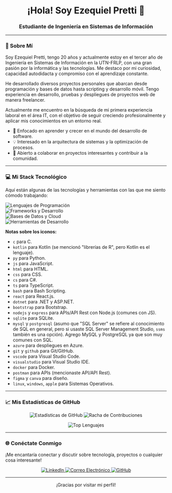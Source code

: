 <h1 align="center">¡Hola! Soy Ezequiel Pretti 👋</h1>
<h3 align="center">Estudiante de Ingeniería en Sistemas de Información</h3>

---

### 🚀 Sobre Mí

Soy Ezequiel Pretti, tengo 20 años y actualmente estoy en el tercer año de Ingeniería en Sistemas de Información en la UTN-FRLP, con una gran pasión por la informática y las tecnologías. Me destaco por mi curiosidad, capacidad autodidacta y compromiso con el aprendizaje constante.

He desarrollado diversos proyectos personales que abarcan desde programación y bases de datos hasta scripting y desarrollo móvil. Tengo experiencia en desarrollo, pruebas y despliegues de proyectos web de manera freelancer.

Actualmente me encuentro en la búsqueda de mi primera experiencia laboral en el área IT, con el objetivo de seguir creciendo profesionalmente y aplicar mis conocimientos en un entorno real.

- 🌱  Enfocado en aprender y crecer en el mundo del desarrollo de software.
- 💡  Interesado en la arquitectura de sistemas y la optimización de procesos.
- 🤝  Abierto a colaborar en proyectos interesantes y contribuir a la comunidad.

---

### 💻 Mi Stack Tecnológico

Aquí están algunas de las tecnologías y herramientas con las que me siento cómodo trabajando:

<p align="left">
  <img src="https://skillicons.dev/icons?i=c,kotlin,py,js,html,css,cs,ts,bash" alt="Lenguajes de Programación" />
  <br>
  <img src="https://skillicons.dev/icons?i=dotnet,react,nodejs,express" alt="Frameworks y Desarrollo" />
  <br>
  <img src="https://skillicons.dev/icons?i=sqlite,mysql,postgresql,azure,ssms" alt="Bases de Datos y Cloud" />
  <br>
  <img src="https://skillicons.dev/icons?i=git,github,docker,postman" alt="Herramientas de Desarrollo" />
</p>

**Notas sobre los iconos:**
* `c` para C.
* `kotlin` para Kotlin (se mencionó "librerías de R", pero Kotlin es el lenguaje).
* `py` para Python.
* `js` para JavaScript.
* `html` para HTML.
* `css` para CSS.
* `cs` para C#.
* `ts` para TypeScript.
* `bash` para Bash Scripting.
* `react` para React.js.
* `dotnet` para .NET y ASP.NET.
* `bootstrap` para Bootstrap.
* `nodejs` y `express` para APIs/API Rest con Node.js (comunes con JS).
* `sqlite` para SQLite.
* `mysql` y `postgresql` (asumo que "SQL Server" se refiere al conocimiento de SQL en general, pero si usaste SQL Server Management Studio, `ssms` también es una opción). Agrego MySQL y PostgreSQL ya que son muy comunes con SQL.
* `azure` para despliegues en Azure.
* `git` y `github` para Git/GitHub.
* `vscode` para Visual Studio Code.
* `visualstudio` para Visual Studio IDE.
* `docker` para Docker.
* `postman` para APIs (mencionaste API/API Rest).
* `figma` y `canva` para diseño.
* `linux`, `windows`, `apple` para Sistemas Operativos.

---

### 📈 Mis Estadísticas de GitHub

<p align="center">
  <img src="https://github-readme-stats.vercel.app/api?username=ezzz37&show_icons=true&theme=dark" alt="Estadísticas de GitHub" />
  <img src="https://github-readme-streak-stats.herokuapp.com/?user=ezzz37&theme=dark" alt="Racha de Contribuciones" />
</p>
<p align="center">
  <img src="https://github-readme-stats.vercel.app/api/top-langs/?username=ezzz37&layout=compact&theme=dark" alt="Top Lenguajes" />
</p>

---

### 🌐 Conéctate Conmigo

¡Me encantaría conectar y discutir sobre tecnología, proyectos o cualquier cosa interesante!

<p align="center">
  <a href="https://www.linkedin.com/in/ezequiel-pretti-306a40295" target="_blank">
    <img src="https://skillicons.dev/icons?i=linkedin" alt="LinkedIn" />
  </a>
  <a href="mailto:ezequielpretti@hotmail.com">
    <img src="https://skillicons.dev/icons?i=gmail" alt="Correo Electrónico" />
  </a>
  <a href="https://github.com/ezzz37" target="_blank">
    <img src="https://skillicons.dev/icons?i=github" alt="GitHub" />
  </a>
  </p>

---

<p align="center">¡Gracias por visitar mi perfil!</p>
